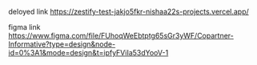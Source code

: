 deloyed link
https://zestify-test-jakjo5fkr-nishaa22s-projects.vercel.app/

figma link
https://www.figma.com/file/FUhoqWeEbtptg65sGr3yWF/Copartner-Informative?type=design&node-id=0%3A1&mode=design&t=ipfyFViIa53dYooV-1
